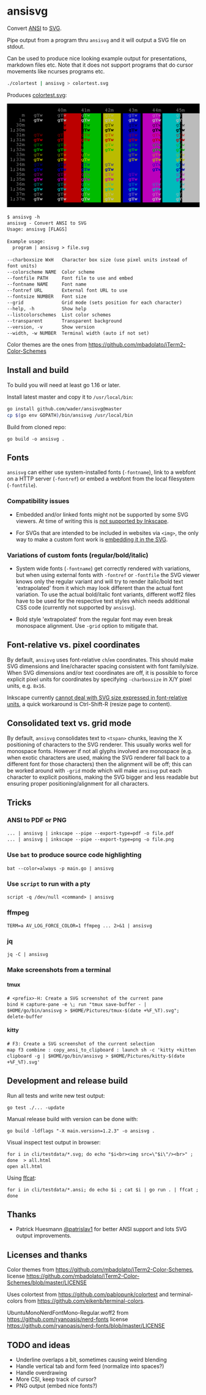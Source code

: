 # ansisvg

Convert [ANSI](https://en.wikipedia.org/wiki/ANSI_escape_code) to [SVG](https://en.wikipedia.org/wiki/Scalable_Vector_Graphics).

Pipe output from a program thru `ansisvg` and it will output a SVG file on stdout.

Can be used to produce nice looking example output for presentations, markdown files etc. Note that it
does not support programs that do cursor movements like ncurses programs etc.

```sh
./colortest | ansisvg > colortest.svg
 ```
Produces [colortest.svg](cli/testdata/colortest.svg):

![ansisvg output for colortest](cli/testdata/colortest.svg)

```
$ ansisvg -h
ansisvg - Convert ANSI to SVG
Usage: ansisvg [FLAGS]

Example usage:
  program | ansisvg > file.svg

--charboxsize WxH   Character box size (use pixel units instead of font units)
--colorscheme NAME  Color scheme
--fontfile PATH     Font file to use and embed
--fontname NAME     Font name
--fontref URL       External font URL to use
--fontsize NUMBER   Font size
--grid              Grid mode (sets position for each character)
--help, -h          Show help
--listcolorschemes  List color schemes
--transparent       Transparent background
--version, -v       Show version
--width, -w NUMBER  Terminal width (auto if not set)
```

Color themes are the ones from https://github.com/mbadolato/iTerm2-Color-Schemes

## Install and build

To build you will need at least go 1.16 or later.

Install latest master and copy it to `/usr/local/bin`:
```sh
go install github.com/wader/ansisvg@master
cp $(go env GOPATH)/bin/ansisvg /usr/local/bin
```

Build from cloned repo:
```
go build -o ansisvg .
```

## Fonts

`ansisvg` can either use system-installed fonts (`-fontname`), link to a webfont on a HTTP server (`-fontref`) or embed a webfont from the local filesystem (`-fontfile`).

### Compatibility issues

* Embedded and/or linked fonts might not be supported by some SVG viewers. At time of writing this is [not supported by Inkscape](https://gitlab.com/inkscape/inbox/-/issues/301).

* For SVGs that are intended to be included in websites via `<img>`, the only way to make a custom font work is [embedding it in the SVG](https://vecta.io/blog/how-to-use-fonts-in-svg).

### Variations of custom fonts (regular/bold/italic)

* System wide fonts (`-fontname`) get correctly rendered with variations, but when using external fonts with `-fontref` or `-fontfile` the SVG viewer knows only the regular variant and will try to render italic/bold text 'extrapolated' from it which may look different than the actual font variation. To use the actual bold/italic font variants, different woff2 files have to be used for the respective text styles which needs additional CSS code (currently not supported by `ansisvg`).

* Bold style 'extrapolated' from the regular font may even break monospace alignment. Use `-grid` option to mitigate that.

## Font-relative vs. pixel coordinates

By default, `ansisvg` uses font-relative `ch`/`em` coordinates. This should make SVG dimensions and line/character spacing consistent with font family/size. When SVG dimensions and/or text coordinates are off, it is possible to force explicit pixel units for coordinates by specifying `-charboxsize` in X/Y pixel units, e.g. `8x16`.

Inkscape currently [cannot deal with SVG size expressed in font-relative units](https://gitlab.com/inkscape/inkscape/-/issues/4737), a quick workaround is Ctrl-Shift-R (resize page to content).

## Consolidated text vs. grid mode

By default, `ansisvg` consolidates text to `<tspan>` chunks, leaving the X positioning of characters to the SVG renderer. This usually works well for monospace fonts. However if not all glyphs involved are monospace (e.g. when exotic characters are used, making the SVG renderer fall back to a different font for those characters) then the alignment will be off; this can be worked around with `-grid` mode which will make `ansisvg` put each character to explicit positions, making the SVG bigger and less readable but ensuring proper positioning/alignment for all characters.

## Tricks

### ANSI to PDF or PNG

```
... | ansisvg | inkscape --pipe --export-type=pdf -o file.pdf
... | ansisvg | inkscape --pipe --export-type=png -o file.png
```


### Use `bat` to produce source code highlighting

```
bat --color=always -p main.go | ansisvg
```

### Use `script` to run with a pty

```
script -q /dev/null <command> | ansisvg
```

### ffmpeg

```
TERM=a AV_LOG_FORCE_COLOR=1 ffmpeg ... 2>&1 | ansisvg
```

### jq
```
jq -C | ansisvg
```

### Make screenshots from a terminal

#### tmux

```
# <prefix>-H: Create a SVG screenshot of the current pane
bind H capture-pane -e \; run "tmux save-buffer - | $HOME/go/bin/ansisvg > $HOME/Pictures/tmux-$(date +%F_%T).svg"; delete-buffer
```

#### kitty

```
# F3: Create a SVG screenshot of the current selection
map f3 combine : copy_ansi_to_clipboard : launch sh -c 'kitty +kitten clipboard -g | $HOME/go/bin/ansisvg > $HOME/Pictures/kitty-$(date +%F_%T).svg'
```

## Development and release build

Run all tests and write new test output:
```
go test ./... -update
```

Manual release build with version can be done with:
```
go build -ldflags "-X main.version=1.2.3" -o ansisvg .
```

Visual inspect test output in browser:
```
for i in cli/testdata/*.svg; do echo "$i<br><img src=\"$i\"/><br>" ; done  > all.html
open all.html
```

Using [ffcat](https://github.com/wader/ffcat):
```
for i in cli/testdata/*.ansi; do echo $i ; cat $i | go run . | ffcat ; done
```

## Thanks

- Patrick Huesmann [@patrislav1](https://github.com/patrislav1) for better ANSI support and lots SVG output improvements.

## Licenses and thanks

Color themes from
https://github.com/mbadolato/iTerm2-Color-Schemes,
license https://github.com/mbadolato/iTerm2-Color-Schemes/blob/master/LICENSE

Uses colortest from https://github.com/pablopunk/colortest and terminal-colors from https://github.com/eikenb/terminal-colors.

 UbuntuMonoNerdFontMono-Regular.woff2 from https://github.com/ryanoasis/nerd-fonts license https://github.com/ryanoasis/nerd-fonts/blob/master/LICENSE

## TODO and ideas
- Underline overlaps a bit, sometimes causing weird blending
- Handle vertical tab and form feed (normalize into spaces?)
- Handle overdrawing
- More CSI, keep track of cursor?
- PNG output (embed nice fonts?)
